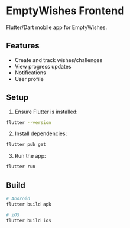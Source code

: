# EmptyWishes Frontend

Flutter/Dart mobile app for EmptyWishes.

## Features

- Create and track wishes/challenges
- View progress updates
- Notifications
- User profile

## Setup

1. Ensure Flutter is installed:
```bash
flutter --version
```

2. Install dependencies:
```bash
flutter pub get
```

3. Run the app:
```bash
flutter run
```

## Build

```bash
# Android
flutter build apk

# iOS
flutter build ios
```

